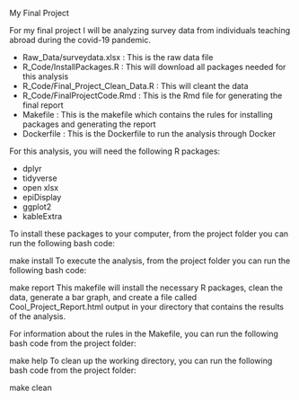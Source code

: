 
My Final Project

For my final project I will be analyzing survey data from individuals teaching abroad during the covid-19 pandemic. 
 
 - Raw_Data/surveydata.xlsx : This is the raw data file
 - R_Code/InstallPackages.R : This will download all packages needed for this analysis
 - R_Code/Final_Project_Clean_Data.R : This will cleant the data
 - R_Code/FinalProjectCode.Rmd : This is the Rmd file for generating the final report
 - Makefile : This is the makefile which contains the rules for installing packages and generating the report
 - Dockerfile : This is the Dockerfile to run the analysis through Docker

For this analysis, you will need the following R packages:

 - dplyr
 - tidyverse
 - open xlsx
 - epiDisplay
 - ggplot2
 - kableExtra

To install these packages to your computer, from the project folder you can run the following bash code:

make install
To execute the analysis, from the project folder you can run the following bash code:

make report
This makefile will install the necessary R packages, clean the data, generate a bar graph, and create a file called Cool_Project_Report.html output in your directory that contains the results of the analysis.

For information about the rules in the Makefile, you can run the following bash code from the project folder:

make help
To clean up the working directory, you can run the following bash code from the project folder:

make clean
